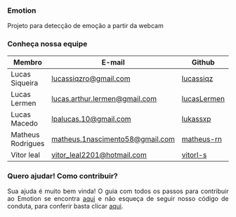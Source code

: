 ### Emotion
Projeto para detecção de emoção a partir da webcam

### Conheça nossa equipe

| Membro | E-mail | Github |Matricula|
|-------------------------------|--------------------------|----------------------------------|------------|
| Lucas Siqueira	| lucassiqzro@gmail.com | [lucassiqz](https://github.com/lucassiqz) | 15/0137567|
| Lucas Lermen	| lucas.arthur.lermen@gmail.com | [lucasLermen](https://github.com/lucasLermen) |16/0012961|
| Lucas Macedo	| lpalucas.10@gmail.com | [lukassxp](https://github.com/lukassxp) |15/0137397|
| Matheus Rodrigues	| matheus.1nascimento58@gmail.com | [matheus-rn](https://github.com/matheus-rn) |16/0015294|
| Vitor leal	| vitor_leal2201@hotmail.com | [vitorl-s](https://github.com/vitorl-s) |16/0148375|

### Quero ajudar! Como contribuir?
<p align="justify"> Sua ajuda é muito bem vinda! O guia com todos os passos para contribuir ao Emotion se encontra <a href="https://github.com/deeplearningunb/emotion/blob/master/CONTRIBUTING.md">aqui</a> e não esqueça de seguir nosso código de conduta, para conferir basta clicar <a href="https://github.com/deeplearningunb/emotion/blob/master/CODE_OF_CONDUCT.md">aqui</a>.</p>
